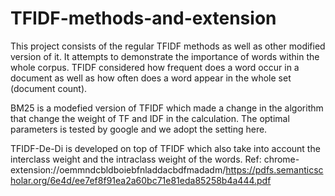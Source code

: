 # TFIDF-methods-and-extension

This project consists of the regular TFIDF methods as well as other modified version of it. It attempts to demonstrate the importance of words within the whole corpus. TFIDF considered how frequent does a word occur in a document as well as how often does a word appear in the whole set (document count). 


BM25 is a modefied version of TFIDF which made a change in the algorithm that change the weight of TF and IDF in the calculation. The optimal parameters is tested by google and we adopt the setting here. 


TFIDF-De-Di is developed on top of TFIDF which also take into account the interclass weight and the intraclass weight of the words. 
Ref: chrome-extension://oemmndcbldboiebfnladdacbdfmadadm/https://pdfs.semanticscholar.org/6e4d/ee7ef8f91ea2a60bc71e81eda85258b4a444.pdf 
